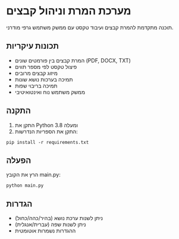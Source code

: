 # מערכת המרת וניהול קבצים

תוכנה מתקדמת להמרת קבצים ועיבוד טקסט עם ממשק משתמש גרפי מודרני.

## תכונות עיקריות
- המרת קבצים בין פורמטים שונים (PDF, DOCX, TXT)
- פיצול טקסט לפי מספר תווים
- מיזוג קבצים מרובים
- תמיכה בערכות נושא שונות
- תמיכה בריבוי שפות
- ממשק משתמש נוח ואינטואיטיבי

## התקנה
1. התקן את Python 3.8 ומעלה
2. התקן את הספריות הנדרשות:
```
pip install -r requirements.txt
```

## הפעלה
הרץ את הקובץ main.py:
```
python main.py
```

## הגדרות
- ניתן לשנות ערכת נושא (בהיר/כהה/כחול)
- ניתן לשנות שפה (עברית/אנגלית)
- ההגדרות נשמרות אוטומטית
